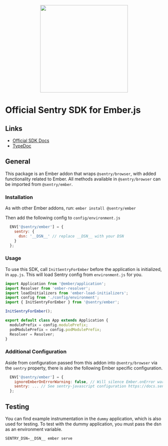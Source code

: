 <p align="center">
  <a href="https://sentry.io" target="_blank" align="center">
    <img src="https://sentry-brand.storage.googleapis.com/sentry-logo-black.png" width="280">
  </a>
  <br />
</p>

# Official Sentry SDK for Ember.js

## Links

- [Official SDK Docs](https://docs.sentry.io/quickstart/)
- [TypeDoc](http://getsentry.github.io/sentry-javascript/)

## General

This package is an Ember addon that wraps `@sentry/browser`, with added functionality related to Ember. All methods available in
`@sentry/browser` can be imported from `@sentry/ember`.

### Installation

As with other Ember addons, run:
`ember install @sentry/ember`

Then add the following config to `config/environment.js`

```javascript
  ENV['@sentry/ember'] = {
    sentry: {
      dsn: '__DSN__' // replace __DSN__ with your DSN
    }
  };
```

### Usage

To use this SDK, call `InitSentryForEmber` before the application is initialized, in `app.js`. This will load Sentry config from `environment.js` for you.

```javascript
import Application from '@ember/application';
import Resolver from 'ember-resolver';
import loadInitializers from 'ember-load-initializers';
import config from './config/environment';
import { InitSentryForEmber } from '@sentry/ember';

InitSentryForEmber();

export default class App extends Application {
  modulePrefix = config.modulePrefix;
  podModulePrefix = config.podModulePrefix;
  Resolver = Resolver;
}
```

### Additional Configuration

Aside from configuration passed from this addon into `@sentry/browser` via the `sentry` property, there is also the following Ember specific configuration.

```javascript
  ENV['@sentry/ember'] = {
    ignoreEmberOnErrorWarning: false, // Will silence Ember.onError warning without the need of using Ember debugging tools. False by default.
    sentry: ... // See sentry-javascript configuration https://docs.sentry.io/error-reporting/configuration/?platform=javascript
  };
```

## Testing

You can find example instrumentation in the `dummy` application, which is also used for testing. To test with the dummy
application, you must pass the dsn as an environment variable.

```javascript
SENTRY_DSN=__DSN__ ember serve
```

